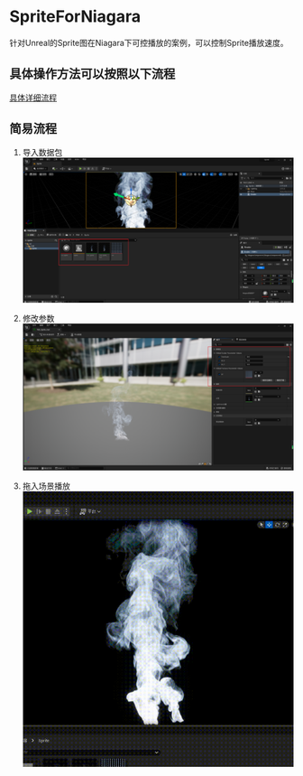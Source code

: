 # SpriteForNiagara
针对Unreal的Sprite图在Niagara下可控播放的案例，可以控制Sprite播放速度。


## 具体操作方法可以按照以下流程  
[具体详细流程](https://brief-wanderer-923.notion.site/UE5-Sprite-For-Niagara-f795b0a541034f6bb99a5c790155402e?pvs=4)  


## 简易流程  
1. 导入数据包  
![image](https://github.com/Hanleon/SpriteForNiagara/blob/main/1.png)  

2. 修改参数  
![image](https://github.com/Hanleon/SpriteForNiagara/blob/main/2.png)  

3. 拖入场景播放  
![image](https://github.com/Hanleon/SpriteForNiagara/blob/main/3.gif)  
